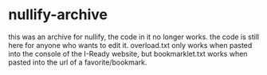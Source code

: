 # nullify-archive
this was an archive for nullify, the code in it no longer works.
the code is still here for anyone who wants to edit it.
overload.txt only works when pasted into the console of the I-Ready website, but bookmarklet.txt works when pasted into the url of a favorite/bookmark.
